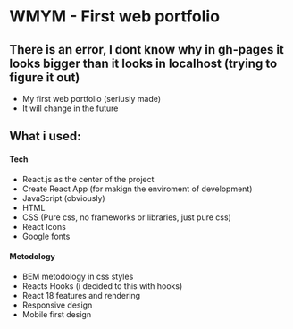 # WMYM - First web portfolio

## There is an error, I dont know why in gh-pages it looks bigger than it looks in localhost (trying to figure it out)
-   My first web portfolio (seriusly made)
-   It will change in the future

## What i used:

#### Tech

-   React.js as the center of the project
-   Create React App (for makign the enviroment of development)
-   JavaScript (obviously)
-   HTML
-   CSS (Pure css, no frameworks or libraries, just pure css)
-   React Icons
-   Google fonts

#### Metodology

-   BEM metodology in css styles
-   Reacts Hooks (i decided to this with hooks)
-   React 18 features and rendering
-   Responsive design
-   Mobile first design
